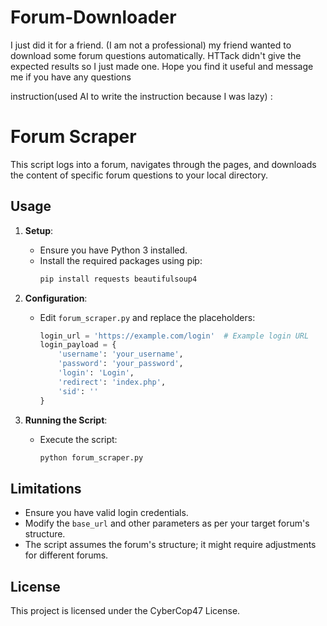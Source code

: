# Forum-Downloader
I just did it for a friend. (I am not a professional) my friend wanted to download some forum questions automatically. HTTack didn't give the expected results so I just made one. Hope you find it useful and message me if you have any questions

instruction(used AI to write the instruction because I was lazy) :

# Forum Scraper

This script logs into a forum, navigates through the pages, and downloads the content of specific forum questions to your local directory.

## Usage

1. **Setup**:
   - Ensure you have Python 3 installed.
   - Install the required packages using pip:
     ```bash
     pip install requests beautifulsoup4
     ```

2. **Configuration**:
   - Edit `forum_scraper.py` and replace the placeholders:
     ```python
     login_url = 'https://example.com/login'  # Example login URL
     login_payload = {
         'username': 'your_username',
         'password': 'your_password',
         'login': 'Login',
         'redirect': 'index.php',
         'sid': ''
     }
     ```

3. **Running the Script**:
   - Execute the script:
     ```bash
     python forum_scraper.py
     ```

## Limitations
- Ensure you have valid login credentials.
- Modify the `base_url` and other parameters as per your target forum's structure.
- The script assumes the forum's structure; it might require adjustments for different forums.

## License
This project is licensed under the CyberCop47 License.

